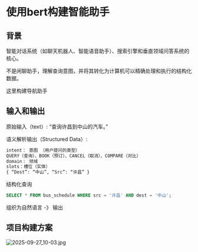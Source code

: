 # 使用bert构建智能助手

## 背景

智能对话系统（如聊天机器人、智能语音助手）、搜索引擎和垂直领域问答系统的核心。

不是闲聊助手，理解查询意图，并将其转化为计算机可以精确处理和执行的结构化数据。

这里构建导航助手

## 输入和输出

原始输入（text）: “查询许昌到中山的汽车。”

语义解析输出（Structured Data）:

```python
intent： 意图 （用户提问的类型）
QUERY（查询）、BOOK（预订）、CANCEL（取消）、COMPARE（对比）
domain： 领域
slots：槽位（实体）
{ “Dest”: “中山”, “Src”: “许昌” }
```

结构化查询

```sql
SELECT * FROM bus_schedule WHERE src = '许昌' AND dest = '中山';
```

组织为自然语言 -》 输出

## 项目构建方案

![2025-09-27_10-03.jpg](https://cdn.jsdelivr.net/gh/zilong-ding/note-gen-image-sync@main/f88f016d-2215-4b43-a90f-9a28878703cc.jpeg)
